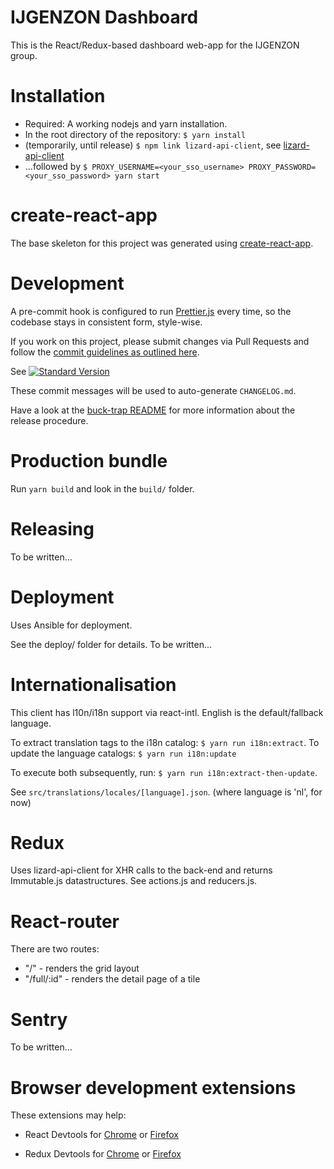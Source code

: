 IJGENZON Dashboard
====================

This is the React/Redux-based dashboard web-app for the IJGENZON group.


Installation
============

- Required: A working nodejs and yarn installation.
- In the root directory of the repository: `$ yarn install`
- (temporarily, until release) `$ npm link lizard-api-client`, see [lizard-api-client](https://github.com/nens/lizard-api-client)
- ...followed by `$ PROXY_USERNAME=<your_sso_username> PROXY_PASSWORD=<your_sso_password> yarn start`


create-react-app
================

The base skeleton for this project was generated using [create-react-app](https://github.com/facebookincubator/create-react-app).


Development
===========

A pre-commit hook is configured to run [Prettier.js](https://github.com/prettier/prettier) every time, so the codebase stays in consistent form, style-wise.

If you work on this project, please submit changes via Pull Requests and follow the [commit guidelines as outlined here](https://github.com/conventional-changelog/standard-version#commit-message-convention-at-a-glance).

See [![Standard Version](https://img.shields.io/badge/release-standard%20version-brightgreen.svg)](https://github.com/conventional-changelog/standard-version)

These commit messages will be used to auto-generate `CHANGELOG.md`.

Have a look at the [buck-trap README](https://github.com/nens/buck-trap/blob/master/README.md) for more information about the release procedure.


Production bundle
=================

Run `yarn build` and look in the `build/` folder.


Releasing
=========

To be written...


Deployment
==========

Uses Ansible for deployment.

See the deploy/ folder for details.
To be written...


Internationalisation
====================

This client has l10n/i18n support via react-intl.
English is the default/fallback language.

To extract translation tags to the i18n catalog: `$ yarn run i18n:extract`.
To update the language catalogs: `$ yarn run i18n:update`

To execute both subsequently, run: `$ yarn run i18n:extract-then-update`.

See `src/translations/locales/[language].json`. (where language is 'nl', for now)


Redux
=====

Uses lizard-api-client for XHR calls to the back-end and returns Immutable.js datastructures.
See actions.js and reducers.js.


React-router
============

There are two routes:

- "/" - renders the grid layout
- "/full/:id" - renders the detail page of a tile


Sentry
======

To be written...


Browser development extensions
==============================

These extensions may help:

- React Devtools for [Chrome](https://chrome.google.com/webstore/detail/react-developer-tools/fmkadmapgofadopljbjfkapdkoienihi?hl=en) or [Firefox](https://addons.mozilla.org/en-US/firefox/addon/react-devtools/)

- Redux Devtools for [Chrome](https://chrome.google.com/webstore/detail/redux-devtools/lmhkpmbekcpmknklioeibfkpmmfibljd?hl=en) or [Firefox](https://addons.mozilla.org/en-Gb/firefox/addon/remotedev/)
